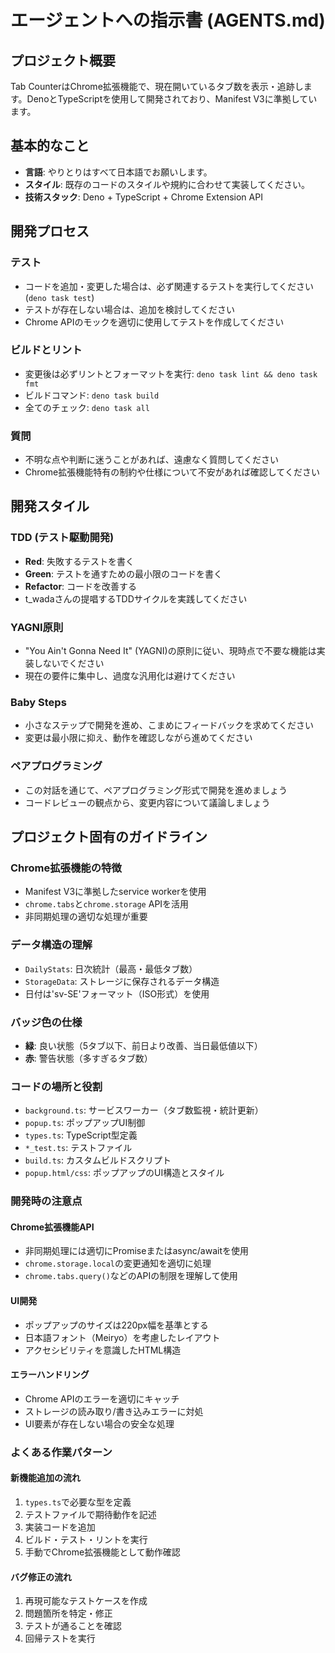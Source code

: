 # エージェントへの指示書 (AGENTS.md)

## プロジェクト概要

Tab CounterはChrome拡張機能で、現在開いているタブ数を表示・追跡します。DenoとTypeScriptを使用して開発されており、Manifest V3に準拠しています。

## 基本的なこと

- **言語**: やりとりはすべて日本語でお願いします。
- **スタイル**: 既存のコードのスタイルや規約に合わせて実装してください。
- **技術スタック**: Deno + TypeScript + Chrome Extension API

## 開発プロセス

### テスト
- コードを追加・変更した場合は、必ず関連するテストを実行してください (`deno task test`)
- テストが存在しない場合は、追加を検討してください
- Chrome APIのモックを適切に使用してテストを作成してください

### ビルドとリント
- 変更後は必ずリントとフォーマットを実行: `deno task lint && deno task fmt`
- ビルドコマンド: `deno task build`
- 全てのチェック: `deno task all`

### 質問
- 不明な点や判断に迷うことがあれば、遠慮なく質問してください
- Chrome拡張機能特有の制約や仕様について不安があれば確認してください

## 開発スタイル

### TDD (テスト駆動開発)
- **Red**: 失敗するテストを書く
- **Green**: テストを通すための最小限のコードを書く
- **Refactor**: コードを改善する
- t_wadaさんの提唱するTDDサイクルを実践してください

### YAGNI原則
- "You Ain't Gonna Need It" (YAGNI)の原則に従い、現時点で不要な機能は実装しないでください
- 現在の要件に集中し、過度な汎用化は避けてください

### Baby Steps
- 小さなステップで開発を進め、こまめにフィードバックを求めてください
- 変更は最小限に抑え、動作を確認しながら進めてください

### ペアプログラミング
- この対話を通じて、ペアプログラミング形式で開発を進めましょう
- コードレビューの観点から、変更内容について議論しましょう

## プロジェクト固有のガイドライン

### Chrome拡張機能の特徴
- Manifest V3に準拠したservice workerを使用
- `chrome.tabs`と`chrome.storage` APIを活用
- 非同期処理の適切な処理が重要

### データ構造の理解
- `DailyStats`: 日次統計（最高・最低タブ数）
- `StorageData`: ストレージに保存されるデータ構造
- 日付は'sv-SE'フォーマット（ISO形式）を使用

### バッジ色の仕様
- **緑**: 良い状態（5タブ以下、前日より改善、当日最低値以下）
- **赤**: 警告状態（多すぎるタブ数）

### コードの場所と役割
- `background.ts`: サービスワーカー（タブ数監視・統計更新）
- `popup.ts`: ポップアップUI制御
- `types.ts`: TypeScript型定義
- `*_test.ts`: テストファイル
- `build.ts`: カスタムビルドスクリプト
- `popup.html/css`: ポップアップのUI構造とスタイル

### 開発時の注意点

#### Chrome拡張機能API
- 非同期処理には適切にPromiseまたはasync/awaitを使用
- `chrome.storage.local`の変更通知を適切に処理
- `chrome.tabs.query()`などのAPIの制限を理解して使用

#### UI開発
- ポップアップのサイズは220px幅を基準とする
- 日本語フォント（Meiryo）を考慮したレイアウト
- アクセシビリティを意識したHTML構造

#### エラーハンドリング
- Chrome APIのエラーを適切にキャッチ
- ストレージの読み取り/書き込みエラーに対処
- UI要素が存在しない場合の安全な処理

### よくある作業パターン

#### 新機能追加の流れ
1. `types.ts`で必要な型を定義
2. テストファイルで期待動作を記述
3. 実装コードを追加
4. ビルド・テスト・リントを実行
5. 手動でChrome拡張機能として動作確認

#### バグ修正の流れ
1. 再現可能なテストケースを作成
2. 問題箇所を特定・修正
3. テストが通ることを確認
4. 回帰テストを実行
